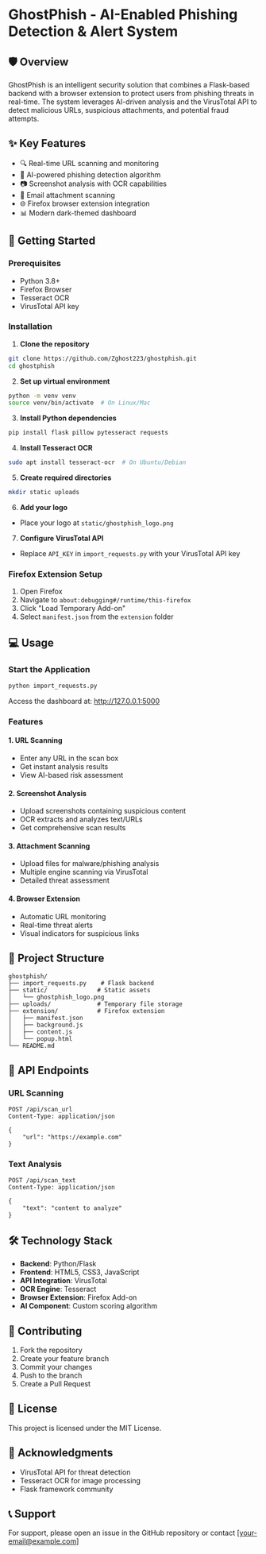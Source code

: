 # GhostPhish - AI-Enabled Phishing Detection & Alert System

## 🛡️ Overview
GhostPhish is an intelligent security solution that combines a Flask-based backend with a browser extension to protect users from phishing threats in real-time. The system leverages AI-driven analysis and the VirusTotal API to detect malicious URLs, suspicious attachments, and potential fraud attempts.

## ✨ Key Features
- 🔍 Real-time URL scanning and monitoring
- 🤖 AI-powered phishing detection algorithm
- 📷 Screenshot analysis with OCR capabilities
- 📎 Email attachment scanning
- 🌐 Firefox browser extension integration
- 📊 Modern dark-themed dashboard

## 🚀 Getting Started

### Prerequisites
- Python 3.8+
- Firefox Browser
- Tesseract OCR
- VirusTotal API key

### Installation

1. **Clone the repository**
```bash
git clone https://github.com/Zghost223/ghostphish.git
cd ghostphish
```

2. **Set up virtual environment**
```bash
python -m venv venv
source venv/bin/activate  # On Linux/Mac
```

3. **Install Python dependencies**
```bash
pip install flask pillow pytesseract requests
```

4. **Install Tesseract OCR**
```bash
sudo apt install tesseract-ocr  # On Ubuntu/Debian
```

5. **Create required directories**
```bash
mkdir static uploads
```

6. **Add your logo**
- Place your logo at `static/ghostphish_logo.png`

7. **Configure VirusTotal API**
- Replace `API_KEY` in `import_requests.py` with your VirusTotal API key

### Firefox Extension Setup
1. Open Firefox
2. Navigate to `about:debugging#/runtime/this-firefox`
3. Click "Load Temporary Add-on"
4. Select `manifest.json` from the `extension` folder

## 💻 Usage

### Start the Application
```bash
python import_requests.py
```
Access the dashboard at: http://127.0.0.1:5000

### Features

#### 1. URL Scanning
- Enter any URL in the scan box
- Get instant analysis results
- View AI-based risk assessment

#### 2. Screenshot Analysis
- Upload screenshots containing suspicious content
- OCR extracts and analyzes text/URLs
- Get comprehensive scan results

#### 3. Attachment Scanning
- Upload files for malware/phishing analysis
- Multiple engine scanning via VirusTotal
- Detailed threat assessment

#### 4. Browser Extension
- Automatic URL monitoring
- Real-time threat alerts
- Visual indicators for suspicious links

## 🔧 Project Structure
```
ghostphish/
├── import_requests.py    # Flask backend
├── static/              # Static assets
│   └── ghostphish_logo.png
├── uploads/             # Temporary file storage
├── extension/           # Firefox extension
│   ├── manifest.json
│   ├── background.js
│   ├── content.js
│   └── popup.html
└── README.md
```

## 🔌 API Endpoints

### URL Scanning
```http
POST /api/scan_url
Content-Type: application/json

{
    "url": "https://example.com"
}
```

### Text Analysis
```http
POST /api/scan_text
Content-Type: application/json

{
    "text": "content to analyze"
}
```

## 🛠️ Technology Stack
- **Backend**: Python/Flask
- **Frontend**: HTML5, CSS3, JavaScript
- **API Integration**: VirusTotal
- **OCR Engine**: Tesseract
- **Browser Extension**: Firefox Add-on
- **AI Component**: Custom scoring algorithm

## 🤝 Contributing
1. Fork the repository
2. Create your feature branch
3. Commit your changes
4. Push to the branch
5. Create a Pull Request

## 📝 License
This project is licensed under the MIT License.

## 🙏 Acknowledgments
- VirusTotal API for threat detection
- Tesseract OCR for image processing
- Flask framework community

## 📞 Support
For support, please open an issue in the GitHub repository or contact [your-email@example.com]
